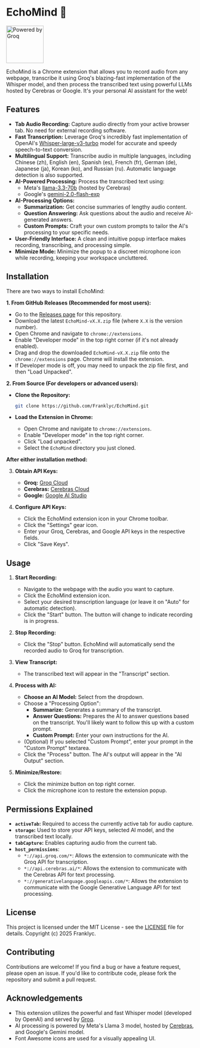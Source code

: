# EchoMind 🧠

<a href="https://groq.com" target="_blank" rel="noopener noreferrer">
    <img src="https://groq.com/wp-content/uploads/2024/03/PBG-mark1-color.svg" alt="Powered by Groq" width="100">
</a>

EchoMind is a Chrome extension that allows you to record audio from any webpage, transcribe it using Groq's blazing-fast implementation of the Whisper model, and then process the transcribed text using powerful LLMs hosted by Cerebras or Google. It's your personal AI assistant for the web!

## Features

*   **Tab Audio Recording:** Capture audio directly from your active browser tab. No need for external recording software.
*   **Fast Transcription:** Leverage Groq's incredibly fast implementation of OpenAI's [Whisper-large-v3-turbo](https://console.groq.com/docs/models) model for accurate and speedy speech-to-text conversion.
*   **Multilingual Support:** Transcribe audio in multiple languages, including Chinese (zh), English (en), Spanish (es), French (fr), German (de), Japanese (ja), Korean (ko), and Russian (ru). Automatic language detection is also supported.
*   **AI-Powered Processing:** Process the transcribed text using:
    *   Meta's [llama-3.3-70b](https://inference-docs.cerebras.ai/introduction) (hosted by Cerebras)
    *   Google's [gemini-2.0-flash-exp](https://ai.google.dev/gemini-api/docs/models/gemini#gemini-2.0-flash)
* **AI-Processing Options:**
    *   **Summarization:** Get concise summaries of lengthy audio content.
    *   **Question Answering:** Ask questions about the audio and receive AI-generated answers.
    *   **Custom Prompts:** Craft your own custom prompts to tailor the AI's processing to your specific needs.
*   **User-Friendly Interface:** A clean and intuitive popup interface makes recording, transcribing, and processing simple.
*   **Minimize Mode:** Minimize the popup to a discreet microphone icon while recording, keeping your workspace uncluttered.

## Installation

There are two ways to install EchoMind:

**1. From GitHub Releases (Recommended for most users):**

   *   Go to the [Releases page](https://github.com/Franklyc/EchoMind/releases) for this repository.
   *   Download the latest `EchoMind-vX.X.zip` file (where `X.X` is the version number).
   *   Open Chrome and navigate to `chrome://extensions`.
   *   Enable "Developer mode" in the top right corner (if it's not already enabled).
   *   Drag and drop the downloaded `EchoMind-vX.X.zip` file onto the `chrome://extensions` page. Chrome will install the extension.
   * If Developer mode is off, you may need to unpack the zip file first, and then "Load Unpacked".

**2. From Source (For developers or advanced users):**

   *   **Clone the Repository:**

       ```bash
       git clone https://github.com/Franklyc/EchoMind.git
       ```

   *   **Load the Extension in Chrome:**

       *   Open Chrome and navigate to `chrome://extensions`.
       *   Enable "Developer mode" in the top right corner.
       *   Click "Load unpacked".
       *   Select the `EchoMind` directory you just cloned.

**After either installation method:**

3.  **Obtain API Keys:**

    *   **Groq:** [Groq Cloud](https://console.groq.com/playground)
    *   **Cerebras:** [Cerebras Cloud](https://cloud.cerebras.ai)
    *   **Google:** [Google AI Studio](https://aistudio.google.com/)

4.  **Configure API Keys:**

    *   Click the EchoMind extension icon in your Chrome toolbar.
    *   Click the "Settings" gear icon.
    *   Enter your Groq, Cerebras, and Google API keys in the respective fields.
    *   Click "Save Keys".

## Usage

1.  **Start Recording:**
    *   Navigate to the webpage with the audio you want to capture.
    *   Click the EchoMind extension icon.
    *   Select your desired transcription language (or leave it on "Auto" for automatic detection).
    *   Click the "Start" button. The button will change to indicate recording is in progress.

2.  **Stop Recording:**
    *   Click the "Stop" button. EchoMind will automatically send the recorded audio to Groq for transcription.

3.  **View Transcript:**
    *   The transcribed text will appear in the "Transcript" section.

4.  **Process with AI:**
    * **Choose an AI Model:** Select from the dropdown.
    *   Choose a "Processing Option":
        *   **Summarize:** Generates a summary of the transcript.
        *   **Answer Questions:** Prepares the AI to answer questions based on the transcript. You'll likely want to follow this up with a custom prompt.
        *   **Custom Prompt:** Enter your own instructions for the AI.
    *   (Optional) If you selected "Custom Prompt", enter your prompt in the "Custom Prompt" textarea.
    *   Click the "Process" button. The AI's output will appear in the "AI Output" section.

5. **Minimize/Restore:**
    * Click the minimize button on top right corner.
    * Click the microphone icon to restore the extension popup.

## Permissions Explained

*   **`activeTab`:** Required to access the currently active tab for audio capture.
*   **`storage`:** Used to store your API keys, selected AI model, and the transcribed text locally.
*   **`tabCapture`:** Enables capturing audio from the current tab.
*  **`host_permissions`**:
    *   `*://api.groq.com/*`: Allows the extension to communicate with the Groq API for transcription.
    *   `*://api.cerebras.ai/*`: Allows the extension to communicate with the Cerebras API for text processing.
    *   `*://generativelanguage.googleapis.com/*`: Allows the extension to communicate with the Google Generative Language API for text processing.

## License

This project is licensed under the MIT License - see the [LICENSE](LICENSE) file for details. Copyright (c) 2025 Franklyc.

## Contributing

Contributions are welcome! If you find a bug or have a feature request, please open an issue. If you'd like to contribute code, please fork the repository and submit a pull request.

## Acknowledgements

*   This extension utilizes the powerful and fast Whisper model (developed by OpenAI) and served by [Groq](https://groq.com/).
*   AI processing is powered by Meta's Llama 3 model, hosted by [Cerebras](https://www.cerebras.ai/), and Google's Gemini model.
*   Font Awesome icons are used for a visually appealing UI.
